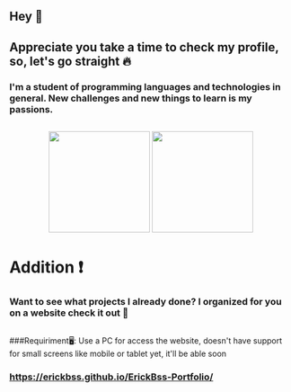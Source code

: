 ## Hey 👋
##  Appreciate you take a time to check my profile, so, let's go straight :fire:

### I'm a student of programming languages and technologies in general. New challenges and new things to learn is my passions.

##


<div align="center">
  <img height="180em" src="https://github-readme-stats.vercel.app/api?username=ErickBss&show_icons=true&theme=dark&include_all_commits=true&count_private=true"/>
  <img height="180em" src="https://github-readme-stats.vercel.app/api/top-langs/?username=ErickBss&layout=compact&langs_count=7&theme=dark"/>
</div>

# Addition :exclamation:
### Want to see what projects I already done? I organized for you on a website check it out :running:
##
###Requiriment🖥: Use a PC for access the website, doesn't have support for small screens like mobile or tablet yet, it'll be able soon
### https://erickbss.github.io/ErickBss-Portfolio/





